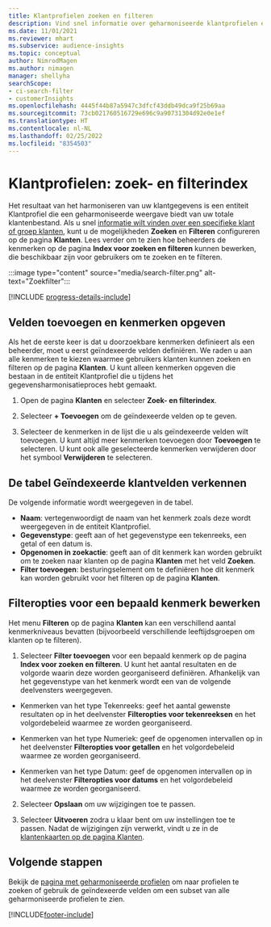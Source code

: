 ```yaml
---
title: Klantprofielen zoeken en filteren
description: Vind snel informatie over geharmoniseerde klantprofielen en filter op opgegeven kenmerken.
ms.date: 11/01/2021
ms.reviewer: mhart
ms.subservice: audience-insights
ms.topic: conceptual
author: NimrodMagen
ms.author: nimagen
manager: shellyha
searchScope:
- ci-search-filter
- customerInsights
ms.openlocfilehash: 4445f44b87a5947c3dfcf43ddb49dca9f25b69aa
ms.sourcegitcommit: 73cb021760516729e696c9a90731304d92e0e1ef
ms.translationtype: HT
ms.contentlocale: nl-NL
ms.lasthandoff: 02/25/2022
ms.locfileid: "8354503"
---
```

# <a name="customer-profiles-search--filter-index"></a>Klantprofielen: zoek- en filterindex

Het resultaat van het harmoniseren van uw klantgegevens is een entiteit Klantprofiel die een geharmoniseerde weergave biedt van uw totale klantenbestand. Als u snel [informatie wilt vinden over een specifieke klant of groep klanten](customer-profiles.md), kunt u de mogelijkheden **Zoeken** en **Filteren** configureren op de pagina **Klanten**. Lees verder om te zien hoe beheerders de kenmerken op de pagina **Index voor zoeken en filteren** kunnen bewerken, die beschikbaar zijn voor gebruikers om te zoeken en te filteren.

   :::image type="content" source="media/search-filter.png" alt-text="Zoekfilter":::

[!INCLUDE [progress-details-include](../includes/progress-details-pane.md)]

## <a name="add-fields-and-specify-attributes"></a>Velden toevoegen en kenmerken opgeven

Als het de eerste keer is dat u doorzoekbare kenmerken definieert als een beheerder, moet u eerst geïndexeerde velden definiëren. We raden u aan alle kenmerken te kiezen waarmee gebruikers klanten kunnen zoeken en filteren op de pagina **Klanten**. U kunt alleen kenmerken opgeven die bestaan in de entiteit Klantprofiel die u tijdens het gegevensharmonisatieproces hebt gemaakt.

1. Open de pagina **Klanten** en selecteer **Zoek- en filterindex**.

2. Selecteer **+ Toevoegen** om de geïndexeerde velden op te geven.

3. Selecteer de kenmerken in de lijst die u als geïndexeerde velden wilt toevoegen. U kunt altijd meer kenmerken toevoegen door **Toevoegen** te selecteren. U kunt ook alle geselecteerde kenmerken verwijderen door het symbool **Verwijderen** te selecteren.

## <a name="explore-the-indexed-customer-fields-table"></a>De tabel Geïndexeerde klantvelden verkennen

De volgende informatie wordt weergegeven in de tabel.

- **Naam**: vertegenwoordigt de naam van het kenmerk zoals deze wordt weergegeven in de entiteit Klantprofiel.
- **Gegevenstype**: geeft aan of het gegevenstype een tekenreeks, een getal of een datum is.
- **Opgenomen in zoekactie**: geeft aan of dit kenmerk kan worden gebruikt om te zoeken naar klanten op de pagina **Klanten** met het veld **Zoeken**.
- **Filter toevoegen**: besturingselement om te definiëren hoe dit kenmerk kan worden gebruikt voor het filteren op de pagina **Klanten**.

## <a name="editing-filtering-options-for-a-given-attribute"></a>Filteropties voor een bepaald kenmerk bewerken

Het menu **Filteren** op de pagina **Klanten** kan een verschillend aantal kenmerkniveaus bevatten (bijvoorbeeld verschillende leeftijdsgroepen om klanten op te filteren).

1. Selecteer **Filter toevoegen** voor een bepaald kenmerk op de pagina **Index voor zoeken en filteren**. U kunt het aantal resultaten en de volgorde waarin deze worden georganiseerd definiëren. Afhankelijk van het gegevenstype van het kenmerk wordt een van de volgende deelvensters weergegeven.

- Kenmerken van het type Tekenreeks: geef het aantal gewenste resultaten op in het deelvenster **Filteropties voor tekenreeksen** en het volgordebeleid waarmee ze worden georganiseerd.

- Kenmerken van het type Numeriek: geef de opgenomen intervallen op in het deelvenster **Filteropties voor getallen** en het volgordebeleid waarmee ze worden georganiseerd.

- Kenmerken van het type Datum: geef de opgenomen intervallen op in het deelvenster **Filteropties voor datums** en het volgordebeleid waarmee ze worden georganiseerd.

2. Selecteer **Opslaan** om uw wijzigingen toe te passen.

3. Selecteer **Uitvoeren** zodra u klaar bent om uw instellingen toe te passen. Nadat de wijzigingen zijn verwerkt, vindt u ze in de [klantenkaarten op de pagina Klanten](customer-profiles.md). 

## <a name="next-steps"></a>Volgende stappen

Bekijk de [pagina met geharmoniseerde profielen](customer-profiles.md) om naar profielen te zoeken of gebruik de geïndexeerde velden om een subset van alle geharmoniseerde profielen te zien.


[!INCLUDE[footer-include](../includes/footer-banner.md)]
